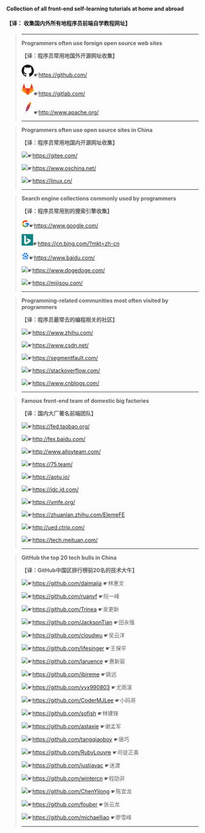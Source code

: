 #### **Collection of all front-end self-learning tutorials at home and abroad**

####                                            【译： 收集国内外所有地程序员前端自学教程网址】

>-----------------------------------------------------------------------------------------------------------------------------------------------------------
>
>**Programmers often use foreign open source web sites**
>
>**【译：程序员常用地国外开源网址收集】**
>
>![](收集国内外所有前端自学教程网址.assets/github.png)☛https://github.com/
>
>![](收集国内外所有前端自学教程网址.assets/gitlab.png)☛https://gitlab.com/
>
>![](收集国内外所有前端自学教程网址.assets/apache.png)☛http://www.apache.org/
>
>----------------------------------------------------------------------------------------------------------------------------------------------------

>**Programmers often use open source sites in China**
>
>**【译：程序员常用地国内开源网址收集】**
>
>![](收集国内外所有前端自学教程网址.assets/gitee.png)☛https://gitee.com/
>
>![](收集国内外所有前端自学教程网址.assets/oschina.png)☛https://www.oschina.net/
>
>![](收集国内外所有前端自学教程网址.assets/favicon.png)☛https://linux.cn/
>
>----------------------------------------------------------------------------------------------------------------------------------------------------

>**Search engine collections commonly used by programmers**
>
>**【译：程序员常用到的搜索引擎收集】**
>
>![](收集国内外所有前端自学教程网址.assets/google.png)☛https://www.google.com/
>
>![](收集国内外所有前端自学教程网址.assets/bing.png)☛https://cn.bing.com/?mkt=zh-cn
>
>![](收集国内外所有前端自学教程网址.assets/baidu.png)☛https://www.baidu.com/
>
>![](收集国内外所有前端自学教程网址.assets/dong.png)☛https://www.dogedoge.com/
>
>![](收集国内外所有前端自学教程网址.assets/mijisou.png)☛https://mijisou.com/
>
>----------------------------------------------------------------------------------------------------------------------------------------------------

>**Programming-related communities most often visited by programmers**
>
>**【译：程序员最常去的编程相关的社区】**
>
>![](收集国内外所有前端自学教程网址.assets/zhihu.png)☛https://www.zhihu.com/
>
>![](收集国内外所有前端自学教程网址.assets/csdn-1587898445189.png)☛https://www.csdn.net/
>
>![](收集国内外所有前端自学教程网址.assets/segmenFault.png)☛https://segmentfault.com/
>
>![](收集国内外所有前端自学教程网址.assets/StackOverFlow.png)☛https://stackoverflow.com/
>
>![](收集国内外所有前端自学教程网址.assets/cnblogs.png)☛https://www.cnblogs.com/
>
>----------------------------------------------------------------------------------------------------------------------------------------------------

>**Famous front-end team of domestic big factories**
>
>**【译：国内大厂著名前端团队】**
>
>![](收集国内外所有前端自学教程网址.assets/淘宝前端团队.png)☛https://fed.taobao.org/
>
>![](收集国内外所有前端自学教程网址.assets/百度前端团队.png)☛http://fex.baidu.com/
>
>![](收集国内外所有前端自学教程网址.assets/腾讯前端团队.png)☛http://www.alloyteam.com/
>
>![](收集国内外所有前端自学教程网址.assets/360前端团队.png)☛https://75.team/
>
>![](收集国内外所有前端自学教程网址.assets/凹凸前端团队.png)☛https://aotu.io/
>
>![](收集国内外所有前端自学教程网址.assets/京东前端团队.png)☛https://jdc.jd.com/
>
>![](收集国内外所有前端自学教程网址.assets/去那儿前端团队.png)☛https://ymfe.org/
>
>![](收集国内外所有前端自学教程网址.assets/饿了么前端团队.png)☛https://zhuanlan.zhihu.com/ElemeFE
>
>![](收集国内外所有前端自学教程网址.assets/携程网前端团队.png)☛http://ued.ctrip.com/
>
>![](收集国内外所有前端自学教程网址.assets/美团前端团队.png)☛https://tech.meituan.com/
>
>----------------------------------------------------------------------------------------------------------------------------------------------------

>**GitHub the top 20 tech bulls in China**
>
>**【译：GitHub中国区排行榜前20名的技术大牛】**
>
>![](收集国内外所有前端自学教程网址.assets/daimajia.png)☛https://github.com/daimajia       ☛林惠文
>
>![](收集国内外所有前端自学教程网址.assets/ruanyf.png)☛https://github.com/ruanyf           ☛阮一峰
>
>![](收集国内外所有前端自学教程网址.assets/Trinea.png)☛https://github.com/Trinea            ☛吴更新
>
>![](收集国内外所有前端自学教程网址.assets/JacksonTian.png)☛https://github.com/JacksonTian  ☛田永强
>
>![](收集国内外所有前端自学教程网址.assets/cloudwu.png)☛https://github.com/cloudwu        ☛吴云洋
>
>![](收集国内外所有前端自学教程网址.assets/lifesinger.png)☛https://github.com/lifesinger       ☛王保平
>
>![](收集国内外所有前端自学教程网址.assets/laruence.png)☛https://github.com/laruence        ☛惠新宸
>
>![](收集国内外所有前端自学教程网址.assets/yaoyuan.png)☛https://github.com/ibireme          ☛姚远
>
>![](收集国内外所有前端自学教程网址.assets/evanyou.png)☛https://github.com/yyx990803     ☛尤雨溪
>
>![](收集国内外所有前端自学教程网址.assets/CoderMJLee.png)☛https://github.com/CoderMJLee  ☛小码哥
>
>![](收集国内外所有前端自学教程网址.assets/7.png)☛https://github.com/sofish             ☛林建锋
>
>![](收集国内外所有前端自学教程网址.assets/6.png)☛https://github.com/astaxie           ☛谢孟军
>
>![](收集国内外所有前端自学教程网址.assets/9.png)☛https://github.com/tangqiaoboy ☛唐巧
>
>![](收集国内外所有前端自学教程网址.assets/8.png)☛https://github.com/RubyLouvre  ☛司徒正美
>
>![](收集国内外所有前端自学教程网址.assets/5.png)☛https://github.com/justjavac        ☛迷渡
>
>![](收集国内外所有前端自学教程网址.assets/wintercn.png)☛https://github.com/wintercn        ☛程劭非
>
>![](收集国内外所有前端自学教程网址.assets/3.png)☛https://github.com/ChenYilong    ☛陈宜龙
>
>![](收集国内外所有前端自学教程网址.assets/2.png)☛https://github.com/fouber            ☛张云龙
>
>![](收集国内外所有前端自学教程网址.assets/1.png)☛https://github.com/michaelliao    ☛廖雪峰
>
>---------------------------------------------------------------------------------------------------------------------------------------------------

